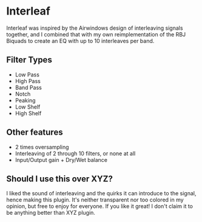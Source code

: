 # Interleaf

Interleaf was inspired by the Airwindows design of interleaving signals together, and I combined that with my own reimplementation of the RBJ Biquads to create an EQ with up to 10 interleaves per band.

## Filter Types
 - Low Pass
 - High Pass
 - Band Pass
 - Notch
 - Peaking
 - Low Shelf
 - High Shelf

## Other features

 - 2 times oversampling
 - Interleaving of 2 through 10 filters, or none at all
 - Input/Output gain + Dry/Wet balance

## Should I use this over XYZ?
I liked the sound of interleaving and the quirks it can introduce to the signal, hence making this plugin.
It's neither transparent nor too colored in my opinion, but free to enjoy for everyone.
If you like it great! I don't claim it to be anything better than XYZ plugin.
